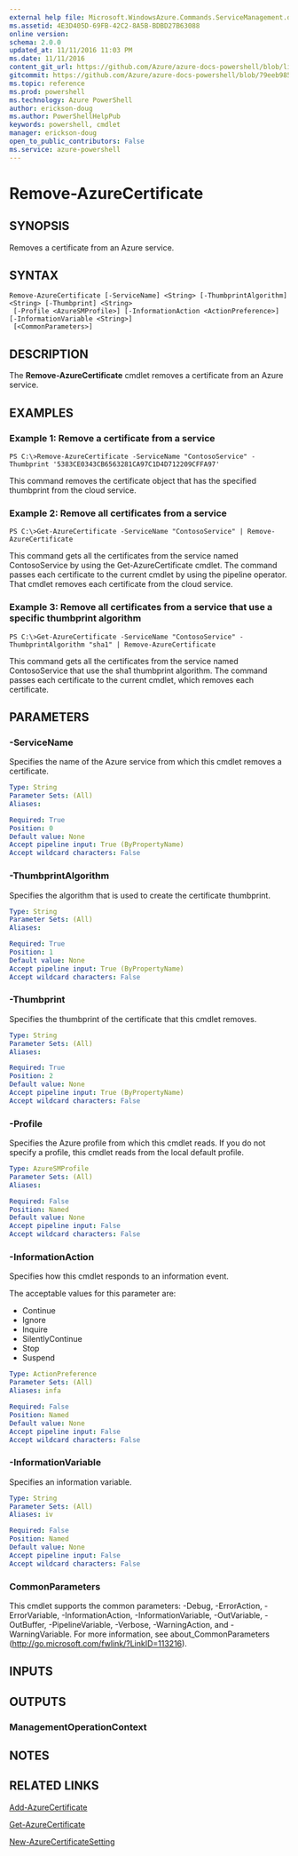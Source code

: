 ```yaml
---
external help file: Microsoft.WindowsAzure.Commands.ServiceManagement.dll-Help.xml
ms.assetid: 4E3D405D-69FB-42C2-8A5B-BDBD27B63088
online version: 
schema: 2.0.0
updated_at: 11/11/2016 11:03 PM
ms.date: 11/11/2016
content_git_url: https://github.com/Azure/azure-docs-powershell/blob/live/azureps-cmdlets-docs/ServiceManagement/Azure.Service/v3.1.0/Remove-AzureCertificate.md
gitcommit: https://github.com/Azure/azure-docs-powershell/blob/79eeb985ea480979357fb4695832a0c3d29a48bf/azureps-cmdlets-docs/ServiceManagement/Azure.Service/v3.1.0/Remove-AzureCertificate.md
ms.topic: reference
ms.prod: powershell
ms.technology: Azure PowerShell
author: erickson-doug
ms.author: PowerShellHelpPub
keywords: powershell, cmdlet
manager: erickson-doug
open_to_public_contributors: False
ms.service: azure-powershell
---
```


# Remove-AzureCertificate

## SYNOPSIS
Removes a certificate from an Azure service.

## SYNTAX

```
Remove-AzureCertificate [-ServiceName] <String> [-ThumbprintAlgorithm] <String> [-Thumbprint] <String>
 [-Profile <AzureSMProfile>] [-InformationAction <ActionPreference>] [-InformationVariable <String>]
 [<CommonParameters>]
```

## DESCRIPTION
The **Remove-AzureCertificate** cmdlet removes a certificate from an Azure service.

## EXAMPLES

### Example 1: Remove a certificate from a service
```
PS C:\>Remove-AzureCertificate -ServiceName "ContosoService" -Thumbprint '5383CE0343CB6563281CA97C1D4D712209CFFA97'
```

This command removes the certificate object that has the specified thumbprint from the cloud service.

### Example 2: Remove all certificates from a service
```
PS C:\>Get-AzureCertificate -ServiceName "ContosoService" | Remove-AzureCertificate
```

This command gets all the certificates from the service named ContosoService by using the Get-AzureCertificate cmdlet.
The command passes each certificate to the current cmdlet by using the pipeline operator.
That cmdlet removes each certificate from the cloud service.

### Example 3: Remove all certificates from a service that use a specific thumbprint algorithm
```
PS C:\>Get-AzureCertificate -ServiceName "ContosoService" -ThumbprintAlgorithm "sha1" | Remove-AzureCertificate
```

This command gets all the certificates from the service named ContosoService that use the sha1 thumbprint algorithm.
The command passes each certificate to the current cmdlet, which removes each certificate.

## PARAMETERS

### -ServiceName
Specifies the name of the Azure service from which this cmdlet removes a certificate.

```yaml
Type: String
Parameter Sets: (All)
Aliases: 

Required: True
Position: 0
Default value: None
Accept pipeline input: True (ByPropertyName)
Accept wildcard characters: False
```

### -ThumbprintAlgorithm
Specifies the algorithm that is used to create the certificate thumbprint.

```yaml
Type: String
Parameter Sets: (All)
Aliases: 

Required: True
Position: 1
Default value: None
Accept pipeline input: True (ByPropertyName)
Accept wildcard characters: False
```

### -Thumbprint
Specifies the thumbprint of the certificate that this cmdlet removes.

```yaml
Type: String
Parameter Sets: (All)
Aliases: 

Required: True
Position: 2
Default value: None
Accept pipeline input: True (ByPropertyName)
Accept wildcard characters: False
```

### -Profile
Specifies the Azure profile from which this cmdlet reads.
If you do not specify a profile, this cmdlet reads from the local default profile.

```yaml
Type: AzureSMProfile
Parameter Sets: (All)
Aliases: 

Required: False
Position: Named
Default value: None
Accept pipeline input: False
Accept wildcard characters: False
```

### -InformationAction
Specifies how this cmdlet responds to an information event.

The acceptable values for this parameter are:

- Continue
- Ignore
- Inquire
- SilentlyContinue
- Stop
- Suspend

```yaml
Type: ActionPreference
Parameter Sets: (All)
Aliases: infa

Required: False
Position: Named
Default value: None
Accept pipeline input: False
Accept wildcard characters: False
```

### -InformationVariable
Specifies an information variable.

```yaml
Type: String
Parameter Sets: (All)
Aliases: iv

Required: False
Position: Named
Default value: None
Accept pipeline input: False
Accept wildcard characters: False
```

### CommonParameters
This cmdlet supports the common parameters: -Debug, -ErrorAction, -ErrorVariable, -InformationAction, -InformationVariable, -OutVariable, -OutBuffer, -PipelineVariable, -Verbose, -WarningAction, and -WarningVariable. For more information, see about_CommonParameters (http://go.microsoft.com/fwlink/?LinkID=113216).

## INPUTS

## OUTPUTS

### ManagementOperationContext

## NOTES

## RELATED LINKS

[Add-AzureCertificate](xref:ServiceManagement/Azure.Service/v3.1.0/Add-AzureCertificate.md)

[Get-AzureCertificate](xref:ServiceManagement/Azure.Service/v3.1.0/Get-AzureCertificate.md)

[New-AzureCertificateSetting](xref:ServiceManagement/Azure.Service/v3.1.0/New-AzureCertificateSetting.md)


